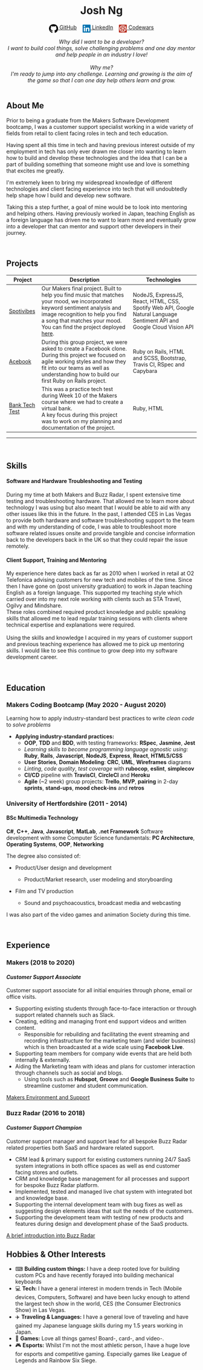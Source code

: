 <!DOCTYPE html>

<h1 align="center">Josh Ng</h1>

<div align="center">

[<img src="./icons/github.svg" title="GitHub" height="24" align="top">&nbsp;GitHub](https://github.com/JoshuaNg2332)&nbsp;&nbsp;&nbsp;&nbsp;[<img src="./icons/linkedin.svg" title="LinkedIn" height="24" align="top">&nbsp;LinkedIn](https://www.linkedin.com/in/joshua-ng-099a0463/)&nbsp;&nbsp;&nbsp;&nbsp;[<img src="./icons/codewars-icon.svg" title="Codewars" height="24" align="top">&nbsp;Codewars](https://www.codewars.com/users/JoshuaNg2332/)

<em>
Why did I want to be a developer? <br>
I want to build cool things, solve challenging problems and one day mentor and help people in an industry I love!<br><br>
Why me? <br>
I'm ready to jump into any challenge. Learning and growing is the aim of the game so that I can one day help others learn and grow.
</em>
</div>
<br>

## About Me

Prior to being a graduate from the Makers Software Development bootcamp, I was a customer support specialist working in a wide variety of fields from retail to client facing roles in tech and tech education.

Having spent all this time in tech and having previous interest outside of my employment in tech has only ever drawn me closer into wanting to learn how to build and develop these technologies and the idea that I can be a part of building something that someone might use and love is something that excites me greatly.

I'm extremely keen to bring my widespread knowledge of different technologies and client facing experience into tech that will undoubtedly help shape how I build and develop new software.

Taking this a step further, a goal of mine would be to look into mentoring and helping others. Having previously worked in Japan, teaching English as a foreign language has driven me to want to learn more and eventually grow into a developer that can mentor and support other developers in their journey.

<br>

## Projects

| Project | Description | Technologies |
|-|-|-|
| [Spotivibes](https://github.com/mirimichaelson/spotiVibes) | Our Makers final project. Built to help you find music that matches your mood, we incorporated keyword sentiment analysis and image recognition to help you find a song that matches your mood. <br> You can find the project deployed [here](http://spotivibes.surge.sh/).  | NodeJS, ExpressJS, React, HTML, CSS, Spotify Web API, Google Natural Language Sentiment API and Google Cloud Vision API |
| [Acebook](https://github.com/jamesAforster/acebook-JIMJI) | During this group project, we were asked to create a Facebook clone. During this project we focused on agile working styles and how they fit into our teams as well as understanding how to build our first Ruby on Rails project. | Ruby on Rails, HTML and SCSS, Bootstrap, Travis CI, RSpec and Capybara |
| [Bank Tech Test](https://github.com/JoshuaNg2332/bank-tech-test) | This was a practice tech test during Week 10 of the Makers course where we had to create a virtual bank. <br> A key focus during this project was to work on my planning and documentation of the project. | Ruby, HTML |
----

<br>

## Skills

#### Software and Hardware Troubleshooting and Testing

During my time at both Makers and Buzz Radar, I spent extensive time testing and troubleshooting hardware. That allowed me to learn more about technology I was using but also meant that I would be able to aid with any other issues like this in the future.
In the past, I attended CES in Las Vegas to provide both hardware and software troubleshooting support to the team and with my understanding of code, I was able to troubleshoot more software related issues onsite and provide tangible and concise information back to the developers back in the UK so that they could repair the issue remotely.



#### Client Support, Training and Mentoring

My experience here dates back as far as 2010 when I worked in retail at O2 Telefonica advising customers for new tech and mobiles of the time. Since then I have gone on (post university graduation) to work in Japan teaching English as a foreign language. This supported my teaching style which carried over into my next role working with clients such as STA Travel, Ogilvy and Mindshare. <br>
These roles combined required product knowledge and public speaking skills that allowed me to lead regular training sessions with clients where technical expertise and explanations were required. <br> <br>
Using the skills and knowledge I acquired in my years of customer support and previous teaching experience has allowed me to pick up mentoring skills. I would like to see this continue to grow deep into my software development career.

<br>

## Education

### Makers Coding Bootcamp (May 2020 - August 2020)

Learning how to apply industry-standard best practices to write *clean code* to *solve problems*

- **Applying industry-standard practices:**
  - <a title = "Programming paradigm">**OOP**</a>, <a title = "Software Development Process">**TDD**</a> and <a title = "Software Development Process">**BDD**</a>, with testing frameworks: **RSpec**, **Jasmine**, **Jest**
  - *Learning skills to become programming language agnostic using:* **Ruby**, **Rails**, **Javascript**, **NodeJS**, **Express**, **React**, **HTML5/CSS**
  - **User Stories**, **Domain Modeling**: **CRC**, **UML**, **Wireframes** diagrams
  - *Linting*, *code quality*, *test coverage* with **rubocop**, **eslint**, **simplecov**
  - <a title = "Continuous Integration/Continuous Deployment/Continuous Delivery">**CI/CD**</a> pipeline with **TravisCI**, **CircleCI** and **Heroku**
  - **Agile** (~2 week) group projects: **Trello**, <a title = "Minimum Viable Product">**MVP**</a>, **pairing** in 2-day **sprints**, **stand-ups**, **mood check-ins** and **retros**

### University of Hertfordshire (2011 - 2014)

#### BSc Multimedia Technology 

**C#**, **C++**, **Java**, **Javascript**, **MatLab**, **.net Framework** 
Software development with some Computer Science fundamentals: **PC Architecture**, **Operating Systems**, **OOP**, **Networking**

The degree also consisted of:

- Product/User design and development
  - Product/Market research, user modeling and storyboarding

- Film and TV production 
  - Sound and psychoacoustics, broadcast media and webcasting

I was also part of the video games and animation Society during this time.

<br>

## Experience

### Makers (2018 to 2020)    
#### *Customer Support Associate*  

Customer support associate for all initial enquiries through phone, email or office visits.

- Supporting existing students through face-to-face interaction or through support related channels such as Slack.
- Creating, editing and managing front end support videos and written content.
  - Responsible for rebuilding and facilitating the event streaming and recording infrastructure for the marketing team (and wider business) which is then broadcasted at a wide scale using **Facebook Live**.
- Supporting team members for company wide events that are held both internally & externally.
- Aiding the Marketing team with ideas and plans for customer interaction through channels such as social and blogs.
  - Using tools such as **Hubspot**, **Groove** and **Google Business Suite** to streamline customer and student communication.

[Makers Environment and Support](https://youtu.be/SxauFp4NKOM)

### Buzz Radar (2016 to 2018)   
#### *Customer Support Champion*  

Customer support manager and support lead for all bespoke Buzz Radar related properties both SaaS and hardware related support.

- CRM lead & primary support for existing customers running 24/7 SaaS system integrations in both office spaces as well as end customer facing stores and outlets.
- CRM and knowledge base management for all processes and support for bespoke Buzz Radar platform.
- Implemented, tested and managed live chat system with integrated bot and knowledge base.
- Supporting the internal development team with bug fixes as well as suggesting design elements ideas that suit the needs of the customers.
- Supporting the development team with testing of new products and features during design and development phase of the SaaS products.

[A brief introduction into Buzz Radar](https://youtu.be/IbD30yOmwu4)
<br>

## Hobbies & Other Interests

- ⌨ **Building custom things:** I have a deep rooted love for building custom PCs and have recently forayed into building mechanical keyboards
- 💻 **Tech:** I have a general interest in modern trends in Tech (Mobile devices, Computers, Software) and have been lucky enough to attend the largest tech show in the world, CES (the Consumer Electronics Show) in Las Vegas.
- ✈️ **Traveling & Languages:** I have a general love of traveling and have gained my Japanese language skills during my 1.5 years working in Japan.
- 🎲 **Games:** Love all things games! Board-, card-, and video-.
- 🎮 **Esports:** Whilst I'm not the most athletic person, I have a huge love for esports and competitive gaming. Especially games like League of Legends and Rainbow Six Siege.